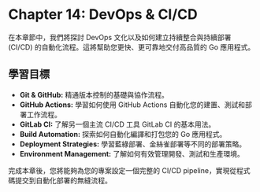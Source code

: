 # Chapter 14: DevOps & CI/CD

在本章節中，我們將探討 DevOps 文化以及如何建立持續整合與持續部署 (CI/CD) 的自動化流程。這將幫助您更快、更可靠地交付高品質的 Go 應用程式。

## 學習目標

- **Git & GitHub:** 精通版本控制的基礎與協作流程。
- **GitHub Actions:** 學習如何使用 GitHub Actions 自動化您的建置、測試和部署工作流程。
- **GitLab CI:** 了解另一個主流 CI/CD 工具 GitLab CI 的基本用法。
- **Build Automation:** 探索如何自動化編譯和打包您的 Go 應用程式。
- **Deployment Strategies:** 學習藍綠部署、金絲雀部署等不同的部署策略。
- **Environment Management:** 了解如何有效管理開發、測試和生產環境。

完成本章後，您將能夠為您的專案設定一個完整的 CI/CD pipeline，實現從程式碼提交到自動化部署的無縫流程。
